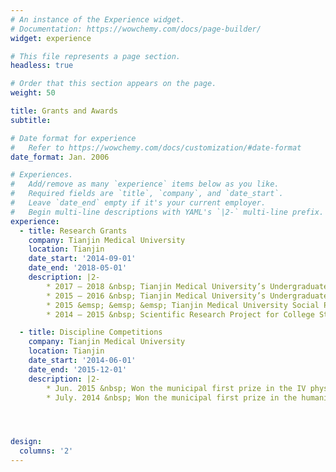 ```yaml
---
# An instance of the Experience widget.
# Documentation: https://wowchemy.com/docs/page-builder/
widget: experience

# This file represents a page section.
headless: true

# Order that this section appears on the page.
weight: 50

title: Grants and Awards
subtitle:

# Date format for experience
#   Refer to https://wowchemy.com/docs/customization/#date-format
date_format: Jan. 2006

# Experiences.
#   Add/remove as many `experience` items below as you like.
#   Required fields are `title`, `company`, and `date_start`.
#   Leave `date_end` empty if it's your current employer.
#   Begin multi-line descriptions with YAML's `|2-` multi-line prefix.
experience:
  - title: Research Grants
    company: Tianjin Medical University
    location: Tianjin
    date_start: '2014-09-01'
    date_end: '2018-05-01'
    description: |2-
        * 2017 – 2018 &nbsp; Tianjin Medical University’s Undergraduate Research Opportunity Program. 
        * 2015 – 2016 &nbsp; Tianjin Medical University’s Undergraduate Research Opportunity Program. 
        * 2015 &emsp; &emsp; &emsp; Tianjin Medical University Social Practice Innovation Project.  
        * 2014 – 2015 &nbsp; Scientific Research Project for College Students in the School of Basic Medical Sciences. 

  - title: Discipline Competitions
    company: Tianjin Medical University
    location: Tianjin
    date_start: '2014-06-01'
    date_end: '2015-12-01'
    description: |2-
        * Jun. 2015 &nbsp; Won the municipal first prize in the IV physics competition of college students in Tianjin. 
        * July. 2014 &nbsp; Won the municipal first prize in the humanities and medicine class of the college mathematics in Tianjin. 




design:
  columns: '2'
---
```

